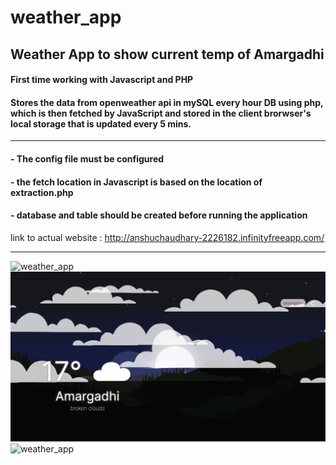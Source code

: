 # weather_app

## Weather App to show current temp of Amargadhi

#### First time working with Javascript and PHP

#### Stores the data from openweather api in mySQL every hour DB using php, which is then fetched by JavaScript and stored in the client brorwser's local storage that is updated every 5 mins. 


---


#### - The config file must be configured

#### - the fetch location in Javascript is based on the location of extraction.php

#### - database and table should be created before running the application

link to actual website : http://anshuchaudhary-2226182.infinityfreeapp.com/


---


![weather_app]([./result/img3](https://github.com/hoot-doot/weather_app/blob/main/result/img1.png))
![weather_app](https://github.com/hoot-doot/weather_app/blob/main/result/img1.png)
![weather_app](./result/img2)
